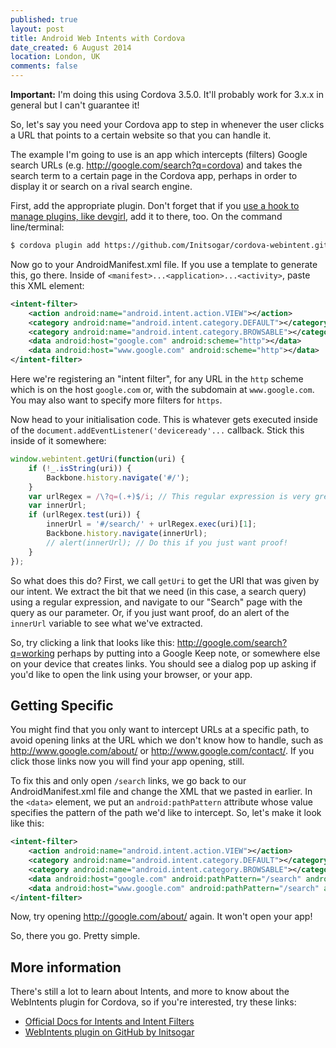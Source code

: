 ```yaml
---
published: true
layout: post
title: Android Web Intents with Cordova
date_created: 6 August 2014
location: London, UK
comments: false
---
```


**Important:** I'm doing this using Cordova 3.5.0. It'll probably work for 3.x.x in general but I can't guarantee it!

So, let's say you need your Cordova app to step in whenever the user clicks a URL that points to a certain website so that you can handle it.

The example I'm going to use is an app which intercepts (filters) Google search URLs (e.g. http://google.com/search?q=cordova) and takes the search term to a certain page in the Cordova app, perhaps in order to display it or search on a rival search engine.

First, add the appropriate plugin. Don't forget that if you [use a hook to manage plugins, like devgirl](http://devgirl.org/2013/11/12/three-hooks-your-cordovaphonegap-project-needs/), add it to there, too. On the command line/terminal:

```bash
$ cordova plugin add https://github.com/Initsogar/cordova-webintent.git
```

Now go to your AndroidManifest.xml file. If you use a template to generate this, go there. Inside of `<manifest>...<application>...<activity>`, paste this XML element:

```xml
<intent-filter>
	<action android:name="android.intent.action.VIEW"></action>
	<category android:name="android.intent.category.DEFAULT"></category>
	<category android:name="android.intent.category.BROWSABLE"></category>
	<data android:host="google.com" android:scheme="http"></data>
	<data android:host="www.google.com" android:scheme="http"></data>
</intent-filter>
```

Here we're registering an "intent filter", for any URL in the `http` scheme which is on the host `google.com` or, with the subdomain at `www.google.com`. You may also want to specify more filters for `https`.

Now head to your initialisation code. This is whatever gets executed inside of the `document.addEventListener('deviceready'...` callback. Stick this inside of it somewhere:

```javascript
window.webintent.getUri(function(uri) {
	if (!_.isString(uri)) {
		Backbone.history.navigate('#/');
	}
	var urlRegex = /\?q=(.+)$/i; // This regular expression is very greedy, you may want to refine it
	var innerUrl;
	if (urlRegex.test(uri)) {
		innerUrl = '#/search/' + urlRegex.exec(uri)[1];
		Backbone.history.navigate(innerUrl);
		// alert(innerUrl); // Do this if you just want proof!
	}
});
```

So what does this do? First, we call `getUri` to get the URI that was given by our intent. We extract the bit that we need (in this case, a search query) using a regular expression, and navigate to our "Search" page with the query as our parameter. Or, if you just want proof, do an alert of the `innerUrl` variable to see what we've extracted.

So, try clicking a link that looks like this: http://google.com/search?q=working perhaps by putting into a Google Keep note, or somewhere else on your device that creates links. You should see a dialog pop up asking if you'd like to open the link using your browser, or your app.

## Getting Specific

You might find that you only want to intercept URLs at a specific path, to avoid opening links at the URL which we don't know how to handle, such as http://www.google.com/about/ or http://www.google.com/contact/. If you click those links now you will find your app opening, still.

To fix this and only open `/search` links, we go back to our AndroidManifest.xml file and change the XML that we pasted in earlier. In the `<data>` element, we put an `android:pathPattern` attribute whose value specifies the pattern of the path we'd like to intercept. So, let's make it look like this:

```xml
<intent-filter>
	<action android:name="android.intent.action.VIEW"></action>
	<category android:name="android.intent.category.DEFAULT"></category>
	<category android:name="android.intent.category.BROWSABLE"></category>
	<data android:host="google.com" android:pathPattern="/search" android:scheme="http"></data>
	<data android:host="www.google.com" android:pathPattern="/search" android:scheme="http"></data>
</intent-filter>
```

Now, try opening http://google.com/about/ again. It won't open your app!

So, there you go. Pretty simple.

## More information

There's still a lot to learn about Intents, and more to know about the WebIntents plugin for Cordova, so if you're interested, try these links:

* [Official Docs for Intents and Intent Filters](http://developer.android.com/guide/components/intents-filters.html)
* [WebIntents plugin on GitHub by Initsogar](https://github.com/Initsogar/cordova-webintent)